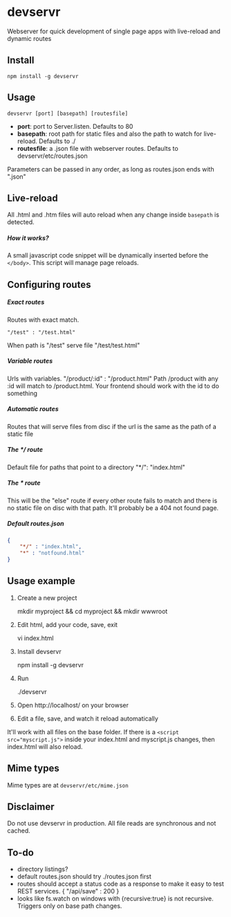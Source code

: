# devservr

Webserver for quick development of single page apps with live-reload and
dynamic routes

## Install

    npm install -g devservr

## Usage

    devservr [port] [basepath] [routesfile]

- **port**: port to Server.listen. Defaults to 80
- **basepath**: root path for static files and also the path to watch for
live-reload. Defaults to ./
- **routesfile**: a .json file with webserver routes. Defaults to
devservr/etc/routes.json

Parameters can be passed in any order, as long as routes.json ends with ".json"


## Live-reload
All .html and .htm files will auto reload when any change inside `basepath`
is detected.

##### How it works?
A small javascript code snippet will be dynamically inserted before the
`</body>`. This script will manage page reloads.

## Configuring routes

##### Exact routes
Routes with exact match.

    "/test" : "/test.html"

When path is "/test" serve file "/test/test.html"


##### Variable routes
Urls with variables.
    "/product/:id" : "/product.html"
Path /product with any :id will match to /product.html. Your frontend should
work with the id to do something


##### Automatic routes
Routes that will serve files from disc if the url is the same as the path of a
static file


##### The */ route
Default file for paths that point to a directory
    "*/": "index.html"


##### The * route
This will be the "else" route if every other route fails to match and there is
no static file on disc with that path. It'll probably be a 404 not found page.


##### Default routes.json
```json
{
    "*/" : "index.html",
    "*" : "notfound.html"
}
```

## Usage example
1. Create a new project

    mkdir myproject && cd myproject && mkdir wwwroot

2. Edit html, add your code, save, exit

    vi index.html

3. Install devservr

    npm install -g devservr

4. Run

    ./devservr

5. Open http://localhost/ on your browser

6. Edit a file, save, and watch it reload automatically

It'll work with all files on the base folder. If there is a
`<script src="myscript.js">` inside your index.html and myscript.js changes,
then index.html will also reload.


## Mime types
Mime types are at `devservr/etc/mime.json`

## Disclaimer
Do not use devservr in production. All file reads are synchronous and
not cached.

## To-do
- directory listings?
- default routes.json should try ./routes.json first
- routes should accept a status code as a response to make it easy to test
REST services. { "/api/save" : 200 }
- looks like fs.watch on windows with {recursive:true} is not recursive.
Triggers only on base path changes.